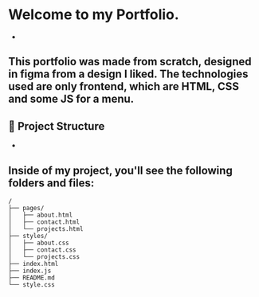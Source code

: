 # Welcome to my Portfolio.
-
This portfolio was made from scratch, designed in figma from a design I liked. The technologies used are only frontend, which are HTML, CSS and some JS for a menu.
-
## 🚀 Project Structure
-
Inside of my project, you'll see the following folders and files:
-
```
/
├── pages/
│   ├── about.html
│   ├── contact.html
│   └── projects.html
├── styles/
│   ├── about.css
│   ├── contact.css
│   └── projects.css
├── index.html
├── index.js
├── README.md
└── style.css
```